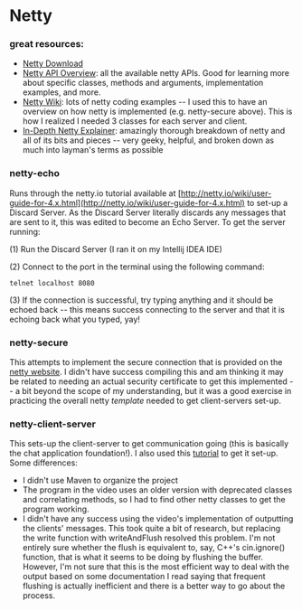 # Netty

### great resources:
* [Netty Download](http://netty.io/downloads.html)
* [Netty API Overview](http://netty.io/4.0/api/overview-summary.html): all the available netty APIs. Good for learning more about specific classes, methods and arguments, implementation examples, and more.
* [Netty Wiki](http://netty.io/wiki/): lots of netty coding examples -- I used this to have an overview on how netty is implemented (e.g. netty-secure above). This is how I realized I needed 3 classes for each server and client.
* [In-Depth Netty Explainer](http://seeallhearall.blogspot.com/2012/05/netty-tutorial-part-1-introduction-to.html): amazingly thorough breakdown of netty and all of its bits and pieces -- very geeky, helpful, and broken down as much into layman's terms as possible

### netty-echo
Runs through the netty.io tutorial available at [http://netty.io/wiki/user-guide-for-4.x.html](http://netty.io/wiki/user-guide-for-4.x.html) to set-up a Discard Server. As the Discard Server literally discards any messages that are sent to it, this was edited to become an Echo Server. To get the server running:


(1) Run the Discard Server (I ran it on my Intellij IDEA IDE)

(2) Connect to the port in the terminal using the following command:
```
telnet localhost 8080
```

(3) If the connection is successful, try typing anything and it should be echoed back -- this means success connecting to the server and that it is echoing back what you typed, yay!

### netty-secure
This attempts to implement the secure connection that is provided on the [netty website](http://netty.io/wiki/). I didn't have success compiling this and am thinking it may be related to needing an actual security certificate to get this implemented -- a bit beyond the scope of my understanding, but it was a good exercise in practicing the overall netty *template* needed to get client-servers set-up.

### netty-client-server
This sets-up the client-server to get communication going (this is basically the chat application foundation!). I also used this [tutorial](https://www.youtube.com/watch?v=tsz-assb1X8) to get it set-up. Some differences:
* I didn't use Maven to organize the project
* The program in the video uses an older version with deprecated classes and correlating methods, so I had to find other netty classes to get the program working.
* I didn't have any success using the video's implementation of outputting the clients' messages. This took quite a bit of research, but replacing the write function with writeAndFlush resolved this problem. I'm not entirely sure whether the flush is equivalent to, say, C++'s cin.ignore() function, that is what it seems to be doing by flushing the buffer. However, I'm not sure that this is the most efficient way to deal with the output based on some documentation I read saying that frequent flushing is actually inefficient and there is a better way to go about the process.
